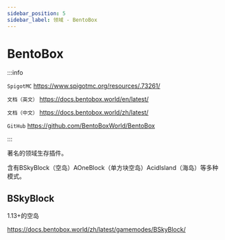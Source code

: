 ```yaml
---
sidebar_position: 5
sidebar_label: 领域 - BentoBox
---
```


# BentoBox

:::info

`SpigotMC` https://www.spigotmc.org/resources/.73261/

`文档（英文）` https://docs.bentobox.world/en/latest/

`文档（中文）` https://docs.bentobox.world/zh/latest/

`GitHub` https://github.com/BentoBoxWorld/BentoBox

:::

著名的领域生存插件。

含有BSkyBlock（空岛）AOneBlock（单方块空岛）AcidIsland（海岛）等多种模式。

## BSkyBlock

1.13+的空岛

https://docs.bentobox.world/zh/latest/gamemodes/BSkyBlock/